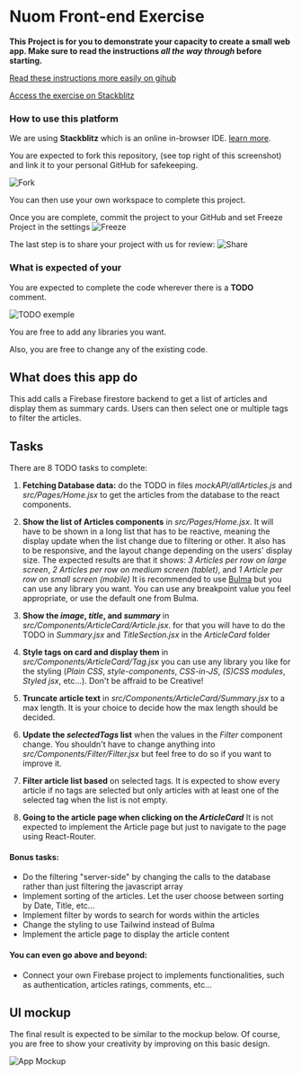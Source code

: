 # Nuom Front-end Exercise

**This Project is for you to demonstrate your capacity to create a small web app. Make sure to read the instructions _all the way through_ before starting.**

[Read these instructions more easily on gihub](https://github.com/LoicNuom/react-interview/blob/master/README.md)

[Access the exercise on Stackblitz](https://stackblitz.com/edit/react-h6wj4b?file=README.md)

### How to use this platform
We are using **Stackblitz** which is an online in-browser IDE. [learn more](https://www.youtube.com/watch?v=_5VNrYFUv1U).

You are expected to fork this repository, (see top right of this screenshot) and link it to your personal GitHub for safekeeping.

![Fork](https://i.imgur.com/BS2OJQ9.png)

You can then use your own workspace to complete this project.

Once you are complete, commit the project to your GitHub and set Freeze Project in the settings 
![Freeze](https://i.imgur.com/IYn8LDW.png)

The last step is to share your project with us for review:
![Share](https://i.imgur.com/w7T9Sm4.png)

### What is expected of your
You are expected to complete the code wherever there is a **TODO** comment.

![TODO exemple](https://i.imgur.com/dXVFiOk.png)

You are free to add any libraries you want.

Also, you are free to change any of the existing code.

## What does this app do
This add calls a Firebase firestore backend to get a list of articles and display them as summary cards. Users can then select one or multiple tags to filter the articles.



## Tasks
There are 8 TODO tasks to complete:

1. **Fetching Database data:** do the TODO in files *mockAPI/allArticles.js* and *src/Pages/Home.jsx* to get the articles from the database to the react components.

2. **Show the list of Articles components** in *src/Pages/Home.jsx*. It will have to be shown in a long list that has to be reactive, meaning the display update when the list change due to filtering or other. 
It also has to be responsive, and the layout change depending on the users' display size. The expected results are that it shows: *3 Articles per row on large screen*, *2 Articles per row on medium screen (tablet)*, and *1 Article per row on small screen (mobile)*
It is recommended to use [Bulma](https://bulma.io/documentation/columns/responsiveness/) but you can use any library you want. You can use any breakpoint value you feel appropriate, or use the default one from Bulma.

3. **Show the _image_, _title_, and _summary_** in *src/Components/ArticleCard/Article.jsx*. for that you will have to do the TODO in *Summary.jsx* and *TitleSection.jsx* in the *ArticleCard* folder 

4. **Style tags on card and display them** in *src/Components/ArticleCard/Tag.jsx* you can use any library you like for the styling (*Plain CSS*, *style-components*, *CSS-in-JS*, *(S)CSS modules*, *Styled jsx*, etc...). Don't be affraid to be Creative!

5. **Truncate article text** in *src/Components/ArticleCard/Summary.jsx* to a max length. It is your choice to decide how the max length should be decided.

6. **Update the _selectedTags_ list** when the values in the _Filter_ component change. You shouldn't have to change anything into *src/Components/Filter/Filter.jsx* but feel free to do so if you want to improve it. 

7. **Filter article list based** on selected tags. It is expected to show every article if no tags are selected but only articles with at least one of the selected tag when the list is not empty.

8. **Going to the article page when clicking on the _ArticleCard_** It is not expected to implement the Article page but just to navigate to the page using React-Router.

#### Bonus tasks:

- Do the filtering "server-side" by changing the calls to the database rather than just filtering the javascript array
- Implement sorting of the articles. Let the user choose between sorting by Date, Title, etc...
- Implement filter by words to search for words within the articles
- Change the styling to use Tailwind instead of Bulma
- Implement the article page to display the article content

#### You can even go above and beyond:

- Connect your own Firebase project to implements functionalities, such as authentication, articles ratings, comments, etc...


## UI mockup

The final result is expected to be similar to the mockup below. Of course, you are free to show your creativity by improving on this basic design.

![App Mockup](https://i.imgur.com/nEnqeUu.png)